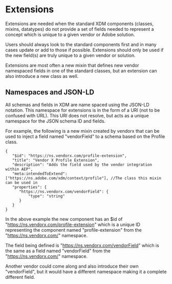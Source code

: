# Extensions

Extensions are needed when the standard XDM components (classes, mixins, datatypes) do not provide a set of fields
needed to represent a concept which is unique to a given vendor or Adobe solution. 

Users should always look to the standard components first and in many cases 
update or add to those if possible. Extensions should only be used if the new field(s)
are truly unique to a given vendor or solution.   

Extensions are most often a new mixin that defines new vendor namespaced fields in one of the standard classes, 
but an extension can also introduce a new class as well. 

## Namespaces and JSON-LD
All schemas and fields in XDM are name spaced using the JSON-LD notation. This namespace for extensions is in the form of a URI (not to be confused with URL). This URI does not resolve, but acts as a unique namespace for the JSON schema ID and fields. 

For example, the following is a new mixin created by vendorx that can be used to inject a field named "vendorField" to a schema based on the Profile class. 

    {
       "$id": "https://ns.vendorx.com/profile-extension",
       "title": "Vendor X Profile Extension",
       "description": "Adds the field used by the vendor integration within AEP",
       "meta:intendedToExtend": ["https://ns.adobe.com/xdm/context/profile"], //The class this mixin can be used in
       "properties": {
          "https://ns.vendorx.com/vendorField": {
              "type": "string"
          }
       }
    }

In the above example the new component has an $id of "https://ns.vendorx.com/profile-extension" which is a unique ID representing the component named "profile-extension" from the "https://ns.vendorx.com/" namespace.

The field being defined is "https://ns.vendorx.com/vendorField" which is the same as a field named "vendorField" from the "https://ns.vendorx.com/" namespace. 

Another vendor could come along and also introduce their own "vendorField", but it would have a different namespace making it a complete different field. 
 
